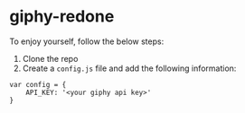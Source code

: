 # giphy-redone

To enjoy yourself, follow the below steps:

1. Clone the repo
2. Create a `config.js` file and add the following information:

```
var config = {
    API_KEY: '<your giphy api key>'
}
```
